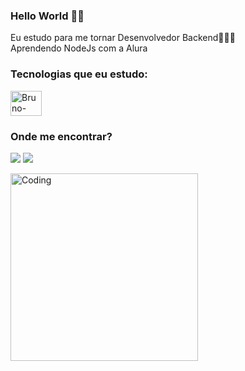 ### Hello World 🤘🏼

Eu estudo para me tornar Desenvolvedor Backend👨🏻‍💻<br> 
Aprendendo NodeJs com a Alura 

### Tecnologias que eu estudo:
<div style="display: inline_block">
  <img align="center" alt="Bruno-NodeJs" height="40" width="50" src="https://cdn.jsdelivr.net/gh/devicons/devicon/icons/nodejs/nodejs-original.svg">
    </div>

### Onde me encontrar?

 <a href = "mailto:brunodsprazeres@gmail.com"><img src="https://img.shields.io/badge/-Gmail-%23333?style=for-the-badge&logo=gmail&logoColor=white" target="_blank"></a>
  <a href="https://www.linkedin.com/in/bruno-prazeres" target="_blank"><img src="https://img.shields.io/badge/-LinkedIn-%230077B5?style=for-the-badge&logo=linkedin&logoColor=white" target="_blank">
  
   <img align="center" alt="Coding" width="300" src="https://ardas-it.com/uploads/images/blogs/giph.gif">
  

 
 
 
 




